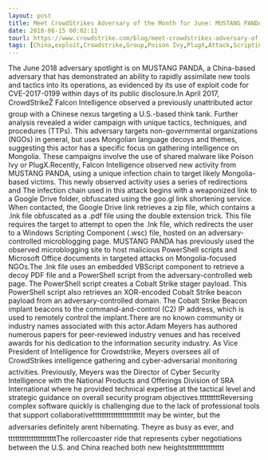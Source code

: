 ```yaml
---
layout: post
title: Meet CrowdStrikes Adversary of the Month for June: MUSTANG PANDA
date: 2018-06-15 00:02:11
tourl: https://www.crowdstrike.com/blog/meet-crowdstrikes-adversary-of-the-month-for-june-mustang-panda/
tags: [China,exploit,Crowdstrike,Group,Poison Ivy,PlugX,Attack,Scripting,PowerShell,Cobalt Strike]
---
```

The June 2018 adversary spotlight is on MUSTANG PANDA, a China-based adversary that has demonstrated an ability to rapidly assimilate new tools and tactics into its operations, as evidenced by its use of exploit code for CVE-2017-0199 within days of its public disclosure.In April 2017, CrowdStrikeŽ Falcon Intelligence observed a previously unattributed actor group with a Chinese nexus targeting a U.S.-based think tank. Further analysis revealed a wider campaign with unique tactics, techniques, and procedures (TTPs). This adversary targets non-governmental organizations (NGOs) in general, but uses Mongolian language decoys and themes, suggesting this actor has a specific focus on gathering intelligence on Mongolia. These campaigns involve the use of shared malware like Poison Ivy or PlugX.Recently, Falcon Intelligence observed new activity from MUSTANG PANDA, using a unique infection chain to target likely Mongolia-based victims. This newly observed activity uses a series of redirections and The infection chain used in this attack begins with a weaponized link to a Google Drive folder, obfuscated using the goo.gl link shortening service. When contacted, the Google Drive link retrieves a zip file, which contains a .lnk file obfuscated as a .pdf file using the double extension trick. This file requires the target to attempt to open the .lnk file, which redirects the user to a Windows Scripting Component (.wsc) file, hosted on an adversary-controlled microblogging page. MUSTANG PANDA has previously used the observed microblogging site to host malicious PowerShell scripts and Microsoft Office documents in targeted attacks on Mongolia-focused NGOs.The .lnk file uses an embedded VBScript component to retrieve a decoy PDF file and a PowerShell script from the adversary-controlled web page. The PowerShell script creates a Cobalt Strike stager payload. This PowerShell script also retrieves an XOR-encoded Cobalt Strike beacon payload from an adversary-controlled domain. The Cobalt Strike Beacon implant beacons to the command-and-control (C2) IP address, which is used to remotely control the implant.There are no known community or industry names associated with this actor.Adam Meyers has authored numerous papers for peer-reviewed industry venues and has received awards for his dedication to the information security industry. As Vice President of Intelligence for Crowdstrike, Meyers oversees all of CrowdStrikes intelligence gathering and cyber-adversarial monitoring activities. Previously, Meyers was the Director of Cyber Security Intelligence with the National Products and Offerings Division of SRA International where he provided technical expertise at the tactical level and strategic guidance on overall security program objectives.tttttttttReversing complex software quickly is challenging due to the lack of professional tools that support collaborativetttttttttttttttttttttIt may be winter, but the adversaries definitely arent hibernating. Theyre as busy as ever, andtttttttttttttttttttttThe rollercoaster ride that represents cyber negotiations between the U.S. and China reached both new heightstttttttttttttttt